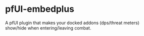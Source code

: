 # pfUI-embedplus
A pfUI plugin that makes your docked addons (dps/threat meters) show/hide when entering/leaving combat.

